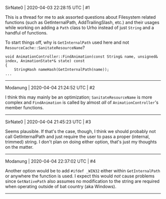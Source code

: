 SirNate0 | 2020-04-03 22:28:15 UTC | #1

This is a thread for me to ask assorted questions about Filesystem related functions (such as GetInternalPath, AddTrailingSlash, etc.) and their usages while working on adding a `Path` class to Urho instead of just `String` and a handful of functions.

To start things off, why is `GetInternalPath` used here and not `ResourceCache::SanitateResourceName`?
```
void AnimationController::FindAnimation(const String& name, unsigned& index, AnimationState*& state) const
{
    StringHash nameHash(GetInternalPath(name));
...
```

-------------------------

Modanung | 2020-04-04 21:24:52 UTC | #2

I think this may mainly be an optimization; `SanitateResourceName` is more complex and `FindAnimation` is called by almost *all* of `AnimationController`'s member functions.

-------------------------

SirNate0 | 2020-04-04 21:45:23 UTC | #3

Seems plausible. If that's the case, though, I think we should probably not call GetInternalPath and just require the user to pass a proper (internal, trimmed) string. I don't plan on doing either option, that's just my thoughts on the matter.

-------------------------

Modanung | 2020-04-04 22:37:02 UTC | #4

Another option would be to add `#ifdef _WIN32` either within `GetInternalPath` or anywhere the function is used. I expect this would *not* cause problems since `GetNativePath` also assumes no modification to the string are required when operating outside of bat country (aka Windows).

-------------------------

